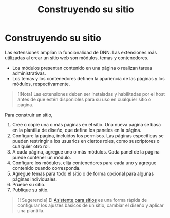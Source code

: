﻿---
uid: administrators-building-your-site-overview
locale: es
title: Construyendo su sitio
dnnversion: 09.02.00
---

# Construyendo su sitio

Las extensiones amplían la funcionalidad de DNN. Las extensiones más utilizadas al crear un sitio web son módulos, temas y contenedores.

*   Los módulos presentan contenido en una página o realizan tareas administrativas.
*   Los temas y los contenedores definen la apariencia de las páginas y los módulos, respectivamente.

> [!Nota] Las extensiones deben ser instaladas y habilitadas por el host antes de que estén disponibles para su uso en cualquier sitio o página.

Para construir un sitio,

1.  Cree o copie una o más páginas en el sitio. Una nueva página se basa en la plantilla de diseño, que define los paneles en la página.
2.  Configure la página, incluidos los permisos. Las páginas específicas se pueden restringir a los usuarios en ciertos roles, como suscriptores o cualquier otro rol.
3.  A cada página, agregue uno o más módulos. Cada panel de la página puede contener un módulo.
4.  Configure los módulos, elija contenedores para cada uno y agregue contenido cuando corresponda.
5.  Agregue temas para todo el sitio o de forma opcional para algunas páginas individuales.
6.  Pruebe su sitio.
7.  Publique su sitio.

> [! Sugerencia] El [Asistente para sitios](xref:module-site-wizard) es una forma rápida de configurar los ajustes básicos de un sitio, cambiar el diseño y aplicar una plantilla.
